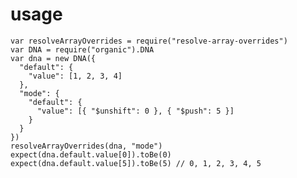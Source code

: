 # usage

    var resolveArrayOverrides = require("resolve-array-overrides")
    var DNA = require("organic").DNA
    var dna = new DNA({
      "default": {
        "value": [1, 2, 3, 4]
      },
      "mode": {
        "default": {
          "value": [{ "$unshift": 0 }, { "$push": 5 }]
        }
      }
    })
    resolveArrayOverrides(dna, "mode")
    expect(dna.default.value[0]).toBe(0)
    expect(dna.default.value[5]).toBe(5) // 0, 1, 2, 3, 4, 5